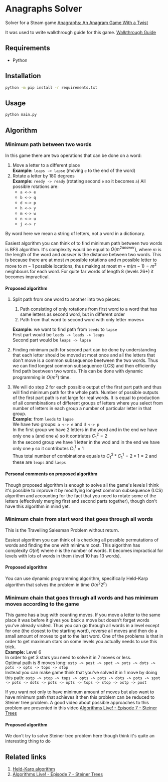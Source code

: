 # Anagraphs Solver

Solver for a Steam game [Anagraphs: An Anagram Game With a Twist](https://store.steampowered.com/app/1654280/Anagraphs_An_Anagram_Game_With_a_Twist/)

It was used to write walkthrough guide for this game. [Walkthrough Guide](https://steamcommunity.com/sharedfiles/filedetails/?id=2972777433)

## Requirements

-   Python

## Installation

```bash
python -m pip install -r requirements.txt
```

## Usage

```bash
python main.py
```

## Algorithm

### Minimum path between two words

In this game there are two operations that can be done on a word:

1. Move a letter to a different place<br>
   **Example:** `leaps -> lapse` (moving `e` to the end of the word)<br>
2. Rotate a letter by 180 degrees<br>
   **Example:** `reedy -> ready` (rotating second `e` so it becomes `a`)
   All possible rotations are:
    - `a <-> e`
    - `b <-> q`
    - `d <-> p`
    - `h <-> y`
    - `m <-> w`
    - `n <-> u`
    - `j <-> r`

By word here we mean a string of letters, not a word in a dictionary.

Easiest algorithm you can think of to find minimum path between two words is BFS algorithm. It's complexity would be equal to $O(m^{2answer})$, where $m$ is the length of the word and $answer$ is the distance between two words. This is because there are at most $m$ possible rotations and $m$ possible letter to move to $m - 1$ possible locations, thus making at most $m + m(m - 1) = m^2$ neighbours for each word. For quite far words of length 8 (levels 26+) it becomes impractical.

#### Proposed algorithm

1. Split path from one word to another into two pieces:

    1. Path consisting of only rotations from first word to a word that has same letters as second word, but in different order<br>
    2. Path from that word to second word with only letter moves<

    **Example:** we want to find path from `leeds` to `lapse`<br>
    First part would be `leeds -> leads -> leaps`<br>
    Second part would be `leaps -> lapse`

2. Finding minimum path for second part can be done by understanding that each letter should be moved at most once and all the letters that don't move is a common subsequence beetween the two words. Thus we can find longest common subsequence (LCS) and then efficiently find path beetween two words. This can be done with dynamic programming in $O(m^2)$ time.
3. We will do step 2 for each possible output of the first part path and thus will find minimum path for the whole path. Number of possible outputs of the first part path is not large for real words. It is equal to production of all commbinations of different groups of letters where you select from number of letters in each group a number of particular letter in that group.<br>
   **Example:** from `leeds` to `lapse`<br>
   We have two groups: `a <-> e` and `d <-> p`<br>
   In the first group we have 2 letters in the word and in the end we have only one `a` (and one `e`) so it contriutes $C^2_1 = 2$<br>
   In the second group we have 1 letter in the wod and in the end we have only one `p` so it contributes $C^1_1 = 1$<br>
   Thus total number of combinations equals to $C^2_1 * C^1_1 = 2 * 1 = 2$ and these are `leaps` and `laeps`

#### Personal comments on proposed algorithm

Though proposed algorithm is enough to solve all the game's levels I think it's possible to improve it by modifying longest common subsequence (LCS) algorithm and accounting for the fact that you need to rotate some of the letters (effectively merging first and second parts together), though don't have this algorithm in mind yet.

### Minimum chain from start word that goes through all words

This is the Travelling Salesman Problem without return.

Easiest algorithm you can think of is checking all possible permutations of words and finding the one with minimum cost. This algorithm has complexity $O(n!)$ where $n$ is the number of words. It becomes impractical for levels with lots of words in them (level 10 has 13 words).

#### Proposed algorithm

You can use dynamic programming algorithm, specifically Held–Karp algorithm that solves the problem in time $O(n^{2}2^{n})$

### Minimum chain that goes through all words and has minimum moves according to the game

This game has a bug with counting moves. If you move a letter to the same place it was before it gives you back a move but doesn't forget words you've already visited. Thus you can go through all words in a level except for one (the closest to the starting word), reverse all moves and then do a small amount of moves to get to the last word. One of the problems is that in order to get maximum stars on some levels you actually needs to use this trick.<br>
**Example:** Level 6<br>
In order to get 3 stars you need to solve it in 7 moves or less.<br>
Optimal path is 8 moves long: `ostp -> post -> spot -> pots -> dots -> pots -> opts -> tops -> stop`<br>
Instead you can make game think that you've solved it in 1 move by doing this path:
`ostp -> stop -> tops -> opts -> pots -> dots -> pots -> spot -> pots -> dots -> pots -> opts -> tops -> stop -> ostp -> post`

If you want not only to have minimum amount of moves but also want to have minimum path that achieves it then this problem can be reduced to Steiner tree problem. A good video about possible approaches to this problem are presented in this video [Algorithms Live! - Episode 7 - Steiner Trees](https://www.youtube.com/watch?v=BG4vAoV5kWw)

#### Proposed algorithm

We don't try to solve Steiner tree problem here though think it's quite an interesting thing to do

## Related links
1. [Held-Karp algorithm](https://en.wikipedia.org/wiki/Held%E2%80%93Karp_algorithm)
2. [Algorithms Live! - Episode 7 - Steiner Trees](https://www.youtube.com/watch?v=BG4vAoV5kWw)
